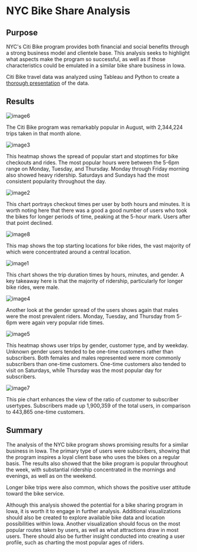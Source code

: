 # NYC Bike Share Analysis

## Purpose

NYC's Citi Bike program provides both financial and social benefits through a strong business model and clientele base. This analysis seeks to highlight what aspects make the program so successful, as well as if those characteristics could be emulated in a similar bike share business in Iowa. 

Citi Bike travel data was analyzed using Tableau and Python to create a [thorough presentation](https://public.tableau.com/app/profile/molly.sprecher/viz/BikeAnalysis_16391914354240/Story1?publish=yes "thorough presentation") of the data. 

## Results 

![image6](https://github.com/msprech/bikesharing/blob/9f23412cdfd1eec1213edb3c4c5bc9d69ece6974/Screen%20Shot%202021-12-12%20at%201.46.45%20PM.png)

The Citi Bike program was remarkably popular in August, with 2,344,224 trips taken in that month alone. 

![image3](https://github.com/msprech/bikesharing/blob/9f23412cdfd1eec1213edb3c4c5bc9d69ece6974/Screen%20Shot%202021-12-12%20at%201.42.43%20PM.png)

This heatmap shows the spread of popular start and stoptimes for bike checkouts and rides. The most popular hours were between the 5-6pm range on Monday, Tuesday, and Thursday. Monday through Friday morning also showed heavy ridership. Saturdays and Sundays had the most consistent popularity throughout the day. 

![image2](https://github.com/msprech/bikesharing/blob/9f23412cdfd1eec1213edb3c4c5bc9d69ece6974/Screen%20Shot%202021-12-12%20at%201.42.15%20PM.png)

This chart portrays checkout times per user by both hours and minutes. It is worth noting here that there was a good a good number of users who took the bikes for longer periods of time, peaking at the 5-hour mark. Users after that point declined.

![image8](https://github.com/msprech/bikesharing/blob/9f23412cdfd1eec1213edb3c4c5bc9d69ece6974/Screen%20Shot%202021-12-12%20at%201.47.12%20PM.png)

This map shows the top starting locations for bike rides, the vast majority of which were concentrated around a central location. 

![image1](https://github.com/msprech/bikesharing/blob/9f23412cdfd1eec1213edb3c4c5bc9d69ece6974/Screen%20Shot%202021-12-12%20at%201.41.52%20PM.png)

This chart shows the trip duration times by hours, minutes, and gender. A key takeaway here is that the majority of ridership, particularly for longer bike rides, were male. 

![image4](https://github.com/msprech/bikesharing/blob/9f23412cdfd1eec1213edb3c4c5bc9d69ece6974/Screen%20Shot%202021-12-12%20at%201.45.56%20PM.png)

Another look at the gender spread of the users shows again that males were the most prevalent riders. Monday, Tuesday, and Thursday from 5-6pm were again very popular ride times. 

![image5](https://github.com/msprech/bikesharing/blob/9f23412cdfd1eec1213edb3c4c5bc9d69ece6974/Screen%20Shot%202021-12-12%20at%201.46.33%20PM.png)

This heatmap shows user trips by gender, customer type, and by weekday. Unknown gender users tended to be one-time customers rather than subscribers. Both females and males represented were more commonly subscribers than one-time customers. One-time customers also tended to visit on Saturdays, while Thursday was the most popular day for subscribers.

![image7](https://github.com/msprech/bikesharing/blob/9f23412cdfd1eec1213edb3c4c5bc9d69ece6974/Screen%20Shot%202021-12-12%20at%201.47.01%20PM.png)

This pie chart enhances the view of the ratio of customer to subscriber usertypes. Subscribers made up 1,900,359 of the total users, in comparison to 443,865 one-time customers. 

## Summary 

The analysis of the NYC bike program shows promising results for a similar business in Iowa. The primary type of users were subscribers, showing that the program inspires a loyal client base who uses the bikes on a regular basis. The results also showed that the bike program is popular throughout the week, with substantial ridership concentrated in the mornings and evenings, as well as on the weekend. 

Longer bike trips were also common, which shows the positive user attitude toward the bike service. 

Although this analysis showed the potential for a bike sharing program in Iowa, it is worth it to engage in further analysis. Additional visualizations should also be created to explore available bike data and location possibilities within Iowa. Another visualization should focus on the most popular routes taken by users, as well as what attractions draw in most users. There should also be further insight conducted into creating a user profile, such as charting the most popular ages of riders. 



